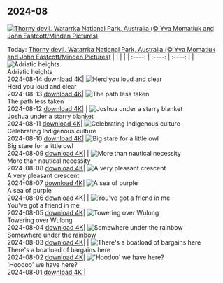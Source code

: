 ## 2024-08
[![Thorny devil, Watarrka National Park, Australia (© Yva Momatiuk and John Eastcott/Minden Pictures)](https://cn.bing.com/th?id=OHR.WatarrkaLizard_EN-US2106702347_UHD.jpg&w=1000)](https://cn.bing.com/th?id=OHR.WatarrkaLizard_EN-US2106702347_UHD.jpg&pid=hp&w=3840&h=2160&rs=1&c=4)

Today: [Thorny devil, Watarrka National Park, Australia (© Yva Momatiuk and John Eastcott/Minden Pictures)](https://cn.bing.com/th?id=OHR.WatarrkaLizard_EN-US2106702347_UHD.jpg&pid=hp&w=3840&h=2160&rs=1&c=4)
  |      |      |      |
| :----: | :----: | :----: |
| ![Adriatic heights](https://cn.bing.com/th?id=OHR.DugiOtokCroatia_EN-US1981524043_UHD.jpg&pid=hp&w=384&h=216&rs=1&c=4) <br/> Adriatic heights <br/> 2024-08-14  [download 4K](https://cn.bing.com/th?id=OHR.DugiOtokCroatia_EN-US1981524043_UHD.jpg&pid=hp&w=3840&h=2160&rs=1&c=4)| ![Herd you loud and clear](https://cn.bing.com/th?id=OHR.ElephantsAmboseli_EN-US1913542949_UHD.jpg&pid=hp&w=384&h=216&rs=1&c=4) <br/> Herd you loud and clear <br/> 2024-08-13  [download 4K](https://cn.bing.com/th?id=OHR.ElephantsAmboseli_EN-US1913542949_UHD.jpg&pid=hp&w=3840&h=2160&rs=1&c=4)| ![The path less taken](https://cn.bing.com/th?id=OHR.TofinoVancouver_EN-US1466348668_UHD.jpg&pid=hp&w=384&h=216&rs=1&c=4) <br/> The path less taken <br/> 2024-08-12  [download 4K](https://cn.bing.com/th?id=OHR.TofinoVancouver_EN-US1466348668_UHD.jpg&pid=hp&w=3840&h=2160&rs=1&c=4)|
| ![Joshua under a starry blanket](https://cn.bing.com/th?id=OHR.JoshuaTreeNP_EN-US1399159741_UHD.jpg&pid=hp&w=384&h=216&rs=1&c=4) <br/> Joshua under a starry blanket <br/> 2024-08-11  [download 4K](https://cn.bing.com/th?id=OHR.JoshuaTreeNP_EN-US1399159741_UHD.jpg&pid=hp&w=3840&h=2160&rs=1&c=4)| ![Celebrating Indigenous culture](https://cn.bing.com/th?id=OHR.IncaRuinPeru_EN-US1209778539_UHD.jpg&pid=hp&w=384&h=216&rs=1&c=4) <br/> Celebrating Indigenous culture <br/> 2024-08-10  [download 4K](https://cn.bing.com/th?id=OHR.IncaRuinPeru_EN-US1209778539_UHD.jpg&pid=hp&w=3840&h=2160&rs=1&c=4)| ![Big stare for a little owl](https://cn.bing.com/th?id=OHR.SpottedOwlet_EN-US7339417169_UHD.jpg&pid=hp&w=384&h=216&rs=1&c=4) <br/> Big stare for a little owl <br/> 2024-08-09  [download 4K](https://cn.bing.com/th?id=OHR.SpottedOwlet_EN-US7339417169_UHD.jpg&pid=hp&w=3840&h=2160&rs=1&c=4)|
| ![More than nautical necessity](https://cn.bing.com/th?id=OHR.MichiganLighthouse_EN-US2082743301_UHD.jpg&pid=hp&w=384&h=216&rs=1&c=4) <br/> More than nautical necessity <br/> 2024-08-08  [download 4K](https://cn.bing.com/th?id=OHR.MichiganLighthouse_EN-US2082743301_UHD.jpg&pid=hp&w=3840&h=2160&rs=1&c=4)| ![A very pleasant crescent](https://cn.bing.com/th?id=OHR.MolokiniHawaii_EN-US7128254175_UHD.jpg&pid=hp&w=384&h=216&rs=1&c=4) <br/> A very pleasant crescent <br/> 2024-08-07  [download 4K](https://cn.bing.com/th?id=OHR.MolokiniHawaii_EN-US7128254175_UHD.jpg&pid=hp&w=3840&h=2160&rs=1&c=4)| ![A sea of purple](https://cn.bing.com/th?id=OHR.HertfordshireLavender_EN-US6911884438_UHD.jpg&pid=hp&w=384&h=216&rs=1&c=4) <br/> A sea of purple <br/> 2024-08-06  [download 4K](https://cn.bing.com/th?id=OHR.HertfordshireLavender_EN-US6911884438_UHD.jpg&pid=hp&w=3840&h=2160&rs=1&c=4)|
| ![You've got a friend in me](https://cn.bing.com/th?id=OHR.ImpalaOxpecker_EN-US6835989068_UHD.jpg&pid=hp&w=384&h=216&rs=1&c=4) <br/> You've got a friend in me <br/> 2024-08-05  [download 4K](https://cn.bing.com/th?id=OHR.ImpalaOxpecker_EN-US6835989068_UHD.jpg&pid=hp&w=3840&h=2160&rs=1&c=4)| ![Towering over Wulong](https://cn.bing.com/th?id=OHR.WulongKarst_EN-US6752358338_UHD.jpg&pid=hp&w=384&h=216&rs=1&c=4) <br/> Towering over Wulong <br/> 2024-08-04  [download 4K](https://cn.bing.com/th?id=OHR.WulongKarst_EN-US6752358338_UHD.jpg&pid=hp&w=3840&h=2160&rs=1&c=4)| ![Somewhere under the rainbow](https://cn.bing.com/th?id=OHR.TrunkBay_EN-US6585719799_UHD.jpg&pid=hp&w=384&h=216&rs=1&c=4) <br/> Somewhere under the rainbow <br/> 2024-08-03  [download 4K](https://cn.bing.com/th?id=OHR.TrunkBay_EN-US6585719799_UHD.jpg&pid=hp&w=3840&h=2160&rs=1&c=4)|
| ![There's a boatload of bargains here](https://cn.bing.com/th?id=OHR.KaptaiLake_EN-US6490685268_UHD.jpg&pid=hp&w=384&h=216&rs=1&c=4) <br/> There's a boatload of bargains here <br/> 2024-08-02  [download 4K](https://cn.bing.com/th?id=OHR.KaptaiLake_EN-US6490685268_UHD.jpg&pid=hp&w=3840&h=2160&rs=1&c=4)| !['Hoodoo' we have here?](https://cn.bing.com/th?id=OHR.HoodoosBryce_EN-US6434628044_UHD.jpg&pid=hp&w=384&h=216&rs=1&c=4) <br/> 'Hoodoo' we have here? <br/> 2024-08-01  [download 4K](https://cn.bing.com/th?id=OHR.HoodoosBryce_EN-US6434628044_UHD.jpg&pid=hp&w=3840&h=2160&rs=1&c=4) |